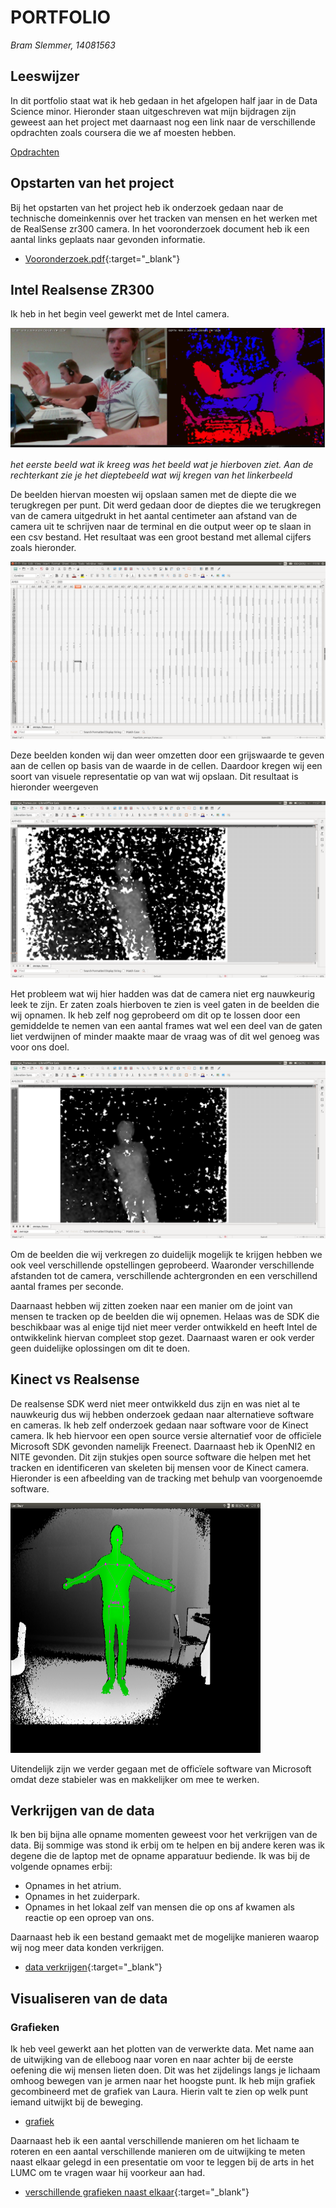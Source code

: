 # PORTFOLIO
*Bram Slemmer, 14081563*

## Leeswijzer
In dit portfolio staat wat ik heb gedaan in het afgelopen half jaar in de Data Science minor.
Hieronder staan uitgeschreven wat mijn bijdragen zijn geweest aan het project met daarnaast nog een link naar de verschillende opdrachten zoals coursera die we af moesten hebben.

[Opdrachten](https://bram4370.github.io/portfolioDataScience/Opdrachten/Opdrachten)

## Opstarten van het project

Bij het opstarten van het project heb ik onderzoek gedaan naar de technische domeinkennis over het tracken van mensen en het werken met de RealSense zr300 camera. In het vooronderzoek document heb ik een aantal links geplaats naar gevonden informatie.
- [Vooronderzoek.pdf](documents/Aanpak_vooronderzoek.pdf){:target="_blank"}

## Intel Realsense ZR300

Ik heb in het begin veel gewerkt met de Intel camera.

<img src=/images/Printscreen_camera.png width="600" he3ght="300">

*het eerste beeld wat ik kreeg was het beeld wat je hierboven ziet. Aan de rechterkant zie je het dieptebeeld wat wij kregen van het linkerbeeld*

De beelden hiervan moesten wij opslaan samen met de diepte die we terugkregen per punt. Dit werd gedaan door de dieptes die we terugkregen van de camera uitgedrukt in het aantal centimeter aan afstand van de camera uit te schrijven naar de terminal en die output weer op te slaan in een csv bestand. Het resultaat was een groot bestand met allemal cijfers zoals hieronder.

![CSV beelden camera](/images/combined_frames_csv.png)

Deze beelden konden wij dan weer omzetten door een grijswaarde te geven aan de cellen op basis van de waarde in de cellen. Daardoor kregen wij een soort van visuele representatie op van wat wij opslaan. Dit resultaat is hieronder weergeven

![Greyscale image realsense](/images/Frame1.png)

Het probleem wat wij hier hadden was dat de camera niet erg nauwkeurig leek te zijn. Er zaten zoals hierboven te zien is veel gaten in de beelden die wij opnamen. Ik heb zelf nog geprobeerd om dit op te lossen door een gemiddelde te nemen van een aantal frames wat wel een deel van de gaten liet verdwijnen of minder maakte maar de vraag was of dit wel genoeg was voor ons doel.

![Average greyscale image realsense](/images/Frame_average.png)

Om de beelden die wij verkregen zo duidelijk mogelijk te krijgen hebben we ook veel verschillende opstellingen geprobeerd. Waaronder verschillende afstanden tot de camera, verschillende achtergronden en een verschillend aantal frames per seconde.

Daarnaast hebben wij zitten zoeken naar een manier om de joint van mensen te tracken op de beelden die wij opnemen. Helaas was de SDK die beschikbaar was al enige tijd niet meer verder ontwikkeld en heeft Intel de ontwikkelink hiervan compleet stop gezet. Daarnaast waren er ook verder geen duidelijke oplossingen om dit te doen.

## Kinect vs Realsense
De realsense SDK werd niet meer ontwikkeld dus zijn en was niet al te nauwkeurig dus wij hebben onderzoek gedaan naar alternatieve software en cameras. Ik heb zelf onderzoek gedaan naar software voor de Kinect camera. Ik heb hiervoor een open source versie alternatief voor de officïele Microsoft SDK gevonden namelijk Freenect. Daarnaast heb ik OpenNI2 en NITE gevonden. Dit zijn stukjes open source software die helpen met het tracken en identificeren van skeleten bij mensen voor de Kinect camera. Hieronder is een afbeelding van de tracking met behulp van voorgenoemde software.

<img src=/images/Freenect_good_tracking.png width="400" height="400"> 

Uitendelijk zijn we verder gegaan met de officïele software van Microsoft omdat deze stabieler was en makkelijker om mee te werken.

## Verkrijgen van de data

Ik ben bij bijna alle opname momenten geweest voor het verkrijgen van de data. Bij sommige was stond ik erbij om te helpen en bij andere keren was ik degene die de laptop met de opname apparatuur bediende. Ik was bij de volgende opnames erbij:

* Opnames in het atrium.
* Opnames in het zuiderpark.
* Opnames in het lokaal zelf van mensen die op ons af kwamen als reactie op een oproep van ons.

Daarnaast heb ik een bestand gemaakt met de mogelijke manieren waarop wij nog meer data konden verkrijgen.
- [data verkrijgen](documents/Data_genereren.pdf){:target="_blank"}

## Visualiseren van de data
### Grafieken
Ik heb veel gewerkt aan het plotten van de verwerkte data. Met name aan de uitwijking van de elleboog naar voren en naar achter bij de eerste oefening die wij mensen lieten doen. Dit was het zijdelings langs je lichaam omhoog bewegen van je armen naar het hoogste punt. Ik heb mijn grafiek gecombineerd met de grafiek van Laura. Hierin valt te zien op welk punt iemand uitwijkt bij de beweging.

- [grafiek](images/grafiek.png)

Daarnaast heb ik een aantal verschillende manieren om het lichaam te roteren en een aantal verschillende manieren om de uitwijking te meten naast elkaar gelegd in een presentatie om voor te leggen bij de arts in het LUMC om te vragen waar hij voorkeur aan had.

- [verschillende grafieken naast elkaar](documents/P1-P2_verschillende_algoritmes_hoeken_elleboog.pdf){:target="_blank"}
